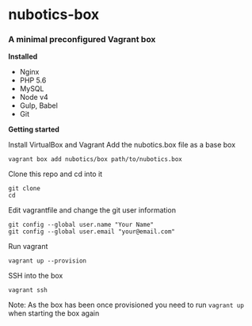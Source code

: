 # nubotics-box

### A minimal preconfigured Vagrant box

**Installed**

- Nginx
- PHP 5.6
- MySQL
- Node v4
- Gulp, Babel
- Git

**Getting started**

Install VirtualBox and Vagrant
Add the nubotics.box file as a base box
```
vagrant box add nubotics/box path/to/nubotics.box
```
Clone this repo and cd into it
```
git clone
cd 
```
Edit vagrantfile and change the git user information
```
git config --global user.name "Your Name"
git config --global user.email "your@email.com"
```
Run vagrant
```
vagrant up --provision
```
SSH into the box
```
vagrant ssh
```

Note: As the box has been once provisioned you need to run ```vagrant up``` when starting the box again
